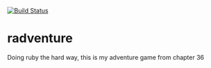[![Build Status](https://travis-ci.org/m8ryx/radventure.svg)](https://travis-ci.org/m8ryx/radventure)

# radventure

Doing ruby the hard way, this is my adventure game from chapter 36
